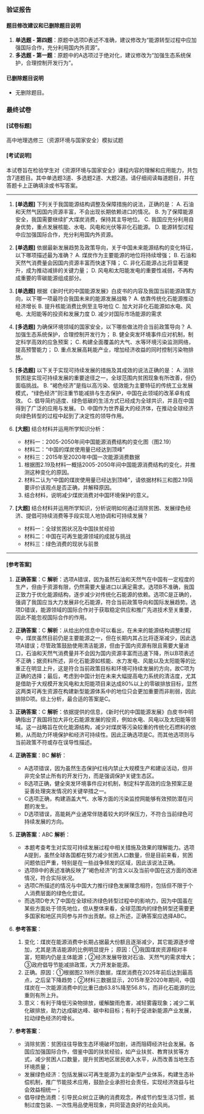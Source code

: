 ### 验证报告

#### 题目修改建议和已删除题目说明

1. **单选题 - 第四题**：原题中选项D表述不准确，建议修改为“能源转型过程中应加强国际合作，充分利用国内外资源”。
2. **多选题 - 第一题**：原题中的A选项过于绝对化，建议修改为“加强生态系统保护，合理控制开发行为”。

#### 已删除题目说明

- 无删除题目。

### 最终试卷

#### [试卷标题]
高中地理选修三（资源环境与国家安全）模拟试题

#### [考试说明]

本试卷旨在检验学生对《资源环境与国家安全》课程内容的理解和应用能力，共包含7道题目。其中单选题3道、多选题2道、大题2道。请仔细阅读每道题目，并在答题卡上正确填涂或书写答案。

---

1. **[单选题]** 下列关于我国能源结构调整及保障措施的说法，正确的是：
   A. 石油和天然气因国内资源丰富，不会出现长期依赖进口的情况。
   B. 为了保障能源安全，我国需要继续扩大煤炭消费，保持其主导地位。
   C. 我国应充分利用自身优势，重点发展核能、水电、风电和光伏等非化石能源。
   D. 能源转型过程中应加强国际合作，充分利用国内外资源。

2. **[单选题]** 依据最新发展趋势及政策导向，关于中国未来能源结构的变化特征，以下哪项描述最为准确？
   A. 煤炭作为主要能源的地位将持续增强；
   B. 石油和天然气消费量会因国内资源丰富而快速下降；
   C. 非化石能源占比将显著提升，成为推动减排的关键力量；
   D. 风电和太阳能发电的重要性减弱，不再构成重要的零碳能源组成部分。

3. **[单选题]** 根据《新时代的中国能源发展》白皮书的内容及我国当前能源政策方向，以下哪一项最符合我国未来的能源发展战略？
   A. 依靠传统化石能源推动经济增长
   B. 提升核能消费比例至主导地位
   C. 加大对非化石能源如水电、风电、太阳能等的投资和发展力度
   D. 减少对国际市场能源的需求

4. **[多选题]** 为确保环境领域的国家安全，以下哪些做法符合当前政策导向？
   A. 加强生态系统保护，合理控制开发行为；
   B. 健全突发环境事件应对机制，制定科学高效的应急预案；
   C. 构建全面覆盖的大气、水等环境污染监测网络，提高预警能力；
   D. 重点发展高耗能产业，增加经济收益的同时控制污染物排放。

5. **[多选题]** 以下关于实现可持续发展的措施及其成效的说法正确的是：
   A. 消除贫困是实现可持续发展的重要途径之一，全球范围内贫困现象有所改善，但仍面临挑战。
   B. “褐色经济”是指以高污染、低效能为主要特征的传统工业发展模式，“绿色经济”则注重节能减排与生态保护，中国在此领域的改革卓有成效。
   C. 倡导简约适度、绿色低碳的生活方式已经成为全球共识，并且在中国得到了广泛的应用与发展。
   D. 中国作为世界最大的经济体，在推动全球经济向绿色转型的过程中起到了决定性的领导作用。

6. **[大题]** 结合材料并运用所学知识分析：
   - 材料一：2005-2050年间中国能源消费结构的变化图（图2.19）
   - 材料二：“中国的煤炭使用量已经达到顶峰”
   - 材料三：2015年至2020年中国一次能源消费数据

   1. 根据图2.19及材料一概括2005-2050年间中国能源消费结构的变化，并推测这种变化的原因。
   2. 材料二认为“中国的煤炭使用量已经达到顶峰”，请依据材料三和图2.19简要评价该观点是否正确，并解释原因。
   3. 结合材料，说明减少煤炭消费对中国环境保护的意义。

7. **[大题]** 结合材料并运用所学知识，分析说明如何通过消除贫困、发展绿色经济、提倡可持续消费等手段实现人地协调和可持续发展？
   - 材料一：全球贫困状况及中国扶贫经验
   - 材料二：中国在可再生能源领域的成就与挑战
   - 材料三：绿色消费的现状与前景

---

#### [参考答案]

1. **正确答案**：C
   **解析**：选项A错误，因为虽然石油和天然气在中国有一定程度的生产，但由于资源有限，仍然需要大量进口以满足需求。选项B不准确，我国正致力于优化能源结构，逐步减少对传统化石能源的依赖。选项C是正确的，强调了我国应当大力发展非化石能源，符合当前政策导向和国际发展趋势。选项D错误，能源领域的国际合作对于获取稳定供应和推广先进技术至关重要，因此不能忽视国际合作的作用。

2. **正确答案**：C
   **解析**：从给出的信息中可以看出，在未来的能源结构调整过程中，煤炭虽然目前仍是主要能源之一，但在长期内其占比将逐渐减少，因此选项A错误；尽管政策鼓励使用清洁能源，但由于国内资源有限且需要大量进口，石油和天然气消费量并不会因为国内资源丰富而迅速下降，所以B项表述不正确；据资料所述，非化石能源如核能、水力发电、风能以及太阳能等的比重正在明显上升，这是符合当前政策目标和环境可持续发展的方向，故C项为正确的选择；最后，考虑到中国计划在未来大幅提高电力系统的清洁度，尤其是借助于大规模开发风电和太阳能项目来达成80%以上的零碳排放目标，显然这两类可再生资源在构建新型能源体系中的地位只会更加重要而非削弱，因此排除D项。综上分析，最合适的答案是C。

3. **正确答案**：C
   **解析**：依据提供的信息，《新时代的中国能源发展》白皮书中明确指出了我国将加大非化石能源发展的投资，例如水电、风电以及太阳能等领域。这一战略旨在优化能源结构，减少对煤炭等污染较重的传统化石燃料的依赖，从而助力环境保护和经济可持续性。因此正确选项是C。而其他选项则与当前政策不符或存在误导性描述。

4. **正确答案**：BC
   **解析**：
   - A选项错误，因为虽然生态保护红线内禁止大规模生产和建设活动，但并非完全禁止所有的开发行为，而是强调保护关键生态区。
   - B选项正确，健全突发环境事件应对机制，制定科学高效的应急预案正是妥善处理突发情况的关键举措之一。
   - C选项正确，构建涵盖大气、水等方面的污染监控网能够有效预防潜在问题的发生。
   - D选项错误，高能耗产业通常伴随着较大的环保压力，不符合当前绿色可持续发展的方向。

5. **正确答案**：ABC
   **解析**：
   - 本题考查考生对实现可持续发展过程中相关措施及效果的理解能力。选项A提到，虽然全球各国都在努力减少贫困人口数量，但是目前来看，贫困问题依旧严重，特别是在一些战争频发的区域，因此该说法正确。
   - 选项B中的表述准确反映了“褐色经济”的含义以及当前中国在这方面的改进情况，符合实际状况。
   - 选项C所描述的情况与中国大力推行绿色发展理念相符，包括但不限于个人消费层面的绿色化尝试。
   - 而选项D夸大了中国在全球经济绿色转型过程中的影响力，因为中国虽在某些方面处于领先地位，但从整体来看，全球范围内的绿色转型还需要更多国家和地区共同参与并作出贡献。综上所述，正确答案应选择ABC。

6. **参考答案**：
   1. 变化：煤炭在能源消费中长期占据最大份额且逐渐减少，其它能源逐步增加，尤其是清洁能源的比例明显提升；
      原因：①我国煤炭资源相对丰富，短期内仍是主体能源；②经济发展导致对石油、天然气的需求增大；③政府倡导节能减排政策，大力开发新能源。
   2. 正确。原因：①根据图2.19所示数据，煤炭消费在2025年前后达到最高点，之后呈下降趋势；②材料三数据显示，2015年至2020年期间，中国煤炭在一次能源消费中的比重已由63.8%降至56.8%，而非化石能源的比重则有所上升。
   3. 意义：有利于降低污染物排放，缓解酸雨危害，减轻雾霾现象；减少二氧化碳排放，助力达成碳达峰、碳中和目标；有利于促进新能源产业发展，拉动绿色经济的增长。

7. **参考答案**：
   - 消除贫困：贫困往往导致生态环境破坏加剧，进而阻碍经济社会发展。各国应加强国际合作，借鉴中国的扶贫经验，如产业扶贫、教育扶贫等方式，减少贫困人口数量，提升贫困地区居民收入水平，从而改善当地生态环境质量；
   - 发展绿色经济：包括发展以可再生能源为主的新型产业体系，构建生态补偿机制，推广节能技术应用，鼓励企业承担社会责任，实现经济效益与社会效益相统一；
   - 倡导绿色消费：引导民众树立正确的消费观念，养成节约型生活习惯，抵制过度包装、一次性用品使用现象，共同营造良好的社会风尚。